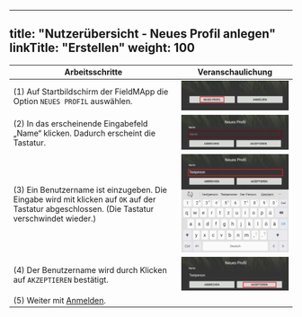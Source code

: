 
---
title: "Nutzerübersicht - Neues Profil anlegen"
linkTitle: "Erstellen"
weight: 100
---

| Arbeitsschritte | Veranschaulichung |
| ------ | :-----: |
| (1) Auf Startbildschirm der FieldMApp die Option `NEUES PROFIL` auswählen. | ![](/screenshots/fig/FirstSteps/de/FirstSteps_1_3_1_img_01_de.jpg) |
| (2) In das erscheinende Eingabefeld „Name“ klicken. Dadurch erscheint die Tastatur. | ![](/screenshots/fig/FirstSteps/de/FirstSteps_1_3_1_img_02_de.jpg) |
| (3) Ein Benutzername ist einzugeben. Die Eingabe wird mit klicken auf `OK` auf der Tastatur abgeschlossen. (Die Tastatur verschwindet wieder.) | ![](/screenshots/fig/FirstSteps/de/FirstSteps_1_3_1_img_03_de.jpg) |
| (4) Der Benutzername wird durch Klicken auf `AKZEPTIEREN` bestätigt. | ![](/screenshots/fig/FirstSteps/de/FirstSteps_1_3_1_img_04_de.jpg) |
| (5) Weiter mit [Anmelden](https://fieldmapp.github.io/docs/useroverview/firststeps/settings/userprofile/login/). | | 
